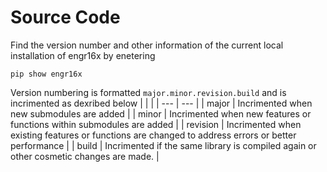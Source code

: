 # Source Code

Find the version number and other information of the current local installation of engr16x by enetering

`pip show engr16x`

Version numbering is formatted `major.minor.revision.build` and is incrimented as dexribed below
|  |  |
| --- | --- |
| major | Incrimented when new submodules are added |
| minor | Incrimented when new features or functions within submodules are added |
| revision | Incrimented when existing features or functions are changed to address errors or better performance |
| build | Incrimented if the same library is compiled again or other cosmetic changes are made. |
